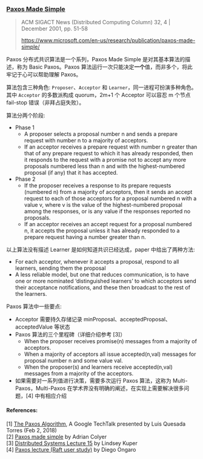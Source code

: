 ### [Paxos Made Simple](../assets/pdfs/paxos-simple.pdf)

> ACM SIGACT News (Distributed Computing Column) 32, 4 | December 2001, pp. 51-58
>
> https://www.microsoft.com/en-us/research/publication/paxos-made-simple/

Paxos 分布式共识算法是一个系列，Paxos Made Simple 是对其基本算法的描述，称为 Basic Paxos。Paxos 算法运行一次只能决定**一个**值，而非多个，将此牢记于心可以帮助理解 Paxos。

算法包含三种角色: `Proposer`、`Acceptor` 和 `Learner`，同一进程可扮演多种角色。其中 `Acceptor` 的多数派构成 quorum，2m+1 个 Acceptor 可以容忍 m 个节点 fail-stop 错误（非拜占庭失败）。

算法分两个阶段:

- Phase 1
  - A proposer selects a proposal number n and sends a prepare request with number n to a majority of acceptors.
  - If an acceptor receives a prepare request with number n greater than that of any prepare request to which it has already responded, then it responds to the request with a promise not to accept any more proposals numbered less than n and with the highest-numbered proposal (if any) that it has accepted.
- Phase 2
  - If the proposer receives a response to its prepare requests (numbered n) from a majority of acceptors, then it sends an accept request to each of those acceptors for a proposal numbered n with a value v, where v is the value of the highest-numbered proposal among the responses, or is any value if the responses reported no proposals.
  - If an acceptor receives an accept request for a proposal numbered n, it accepts the proposal unless it has already responded to a prepare request having a number greater than n.

以上算法没有描述 Learner 是如何知道共识已经达成，paper 中给出了两种方法:

- For each acceptor, whenever it accepts a proposal, respond to all learners, sending them the proposal
- A less reliable model, but one that reduces communication, is to have one or more nominated ‘distinguished learners’ to which acceptors send their acceptance notifications, and these then broadcast to the rest of the learners.

Paxos 算法中一些要点:

- Acceptor 需要持久存储记录 minProposal、acceptedProposal、acceptedValue 等状态
- Paxos 算法的三个里程碑（详细介绍参考 [3]）
  - When the proposer receives promise(n) messages from a majority of acceptors.
  - When a majority of acceptors all issue accepted(n,val) messages for proposal number n and some value val.
  - When the proposer(s) and learners receive accepted(n,val) messages from a majority of the acceptors.
- 如果需要对一系列值进行决策，需要多次运行 Paxos 算法，这称为 Multi-Paxos，Multi-Paxos 在学术界没有明确的阐述，在实现上需要解决很多问题，[4] 中有相应介绍


#### References:

[1] [The Paxos Algorithm](https://www.youtube.com/watch?v=d7nAGI_NZPk), A Google TechTalk presented by Luis Quesada Torres (Feb 2, 2018)<br>
[2] [Paxos made simple](https://blog.acolyer.org/2015/03/04/paxos-made-simple/) by Adrian Colyer<br>
[3] [Distributed Systems Lecture 15](https://www.youtube.com/watch?v=UCmAzWvrFmo) by Lindsey Kuper<br>
[4] [Paxos lecture (Raft user study)](https://www.youtube.com/watch?v=JEpsBg0AO6o) by Diego Ongaro